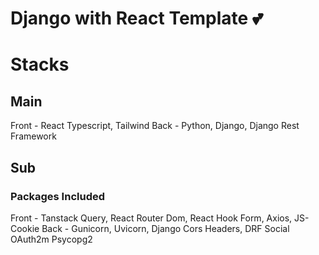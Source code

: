 # Django with React Template 💕

# Stacks

## Main

Front - React Typescript, Tailwind
Back - Python, Django, Django Rest Framework

## Sub

### Packages Included

Front - Tanstack Query, React Router Dom, React Hook Form, Axios, JS-Cookie
Back - Gunicorn, Uvicorn, Django Cors Headers, DRF Social OAuth2m Psycopg2
